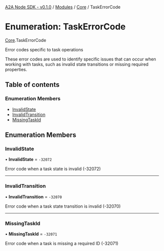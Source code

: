 [A2A Node SDK - v0.1.0](../README.md) / [Modules](../modules.md) / [Core](../modules/Core.md) / TaskErrorCode

# Enumeration: TaskErrorCode

[Core](../modules/Core.md).TaskErrorCode

Error codes specific to task operations

These error codes are used to identify specific issues that can occur
when working with tasks, such as invalid state transitions or missing
required properties.

## Table of contents

### Enumeration Members

- [InvalidState](Core.TaskErrorCode.md#invalidstate)
- [InvalidTransition](Core.TaskErrorCode.md#invalidtransition)
- [MissingTaskId](Core.TaskErrorCode.md#missingtaskid)

## Enumeration Members

### InvalidState

• **InvalidState** = ``-32072``

Error code when a task state is invalid (-32072)

___

### InvalidTransition

• **InvalidTransition** = ``-32070``

Error code when a task state transition is invalid (-32070)

___

### MissingTaskId

• **MissingTaskId** = ``-32071``

Error code when a task is missing a required ID (-32071)
